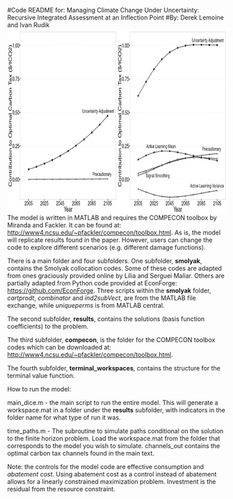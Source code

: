#Code README for: Managing Climate Change Under Uncertainty: Recursive Integrated Assessment at an Inflection Point
#By: Derek Lemoine and Ivan Rudik
<a href="url"><img src="https://github.com/irudik/dynamic-stochastic-dice/blob/master/readme_figure.png" align="left" height="425" width="850" ></a>

The model is written in MATLAB and requires the COMPECON toolbox by Miranda and Fackler. It can be found at: http://www4.ncsu.edu/~pfackler/compecon/toolbox.html. As is, the model will replicate results found in the paper. However, users can change the code to explore different scenarios (e.g. different damage functions).

There is a main folder and four subfolders. One subfolder, **smolyak**, contains the Smolyak collocation codes. Some of these codes are adapted from ones graciously provided online by Lilia and Serguei Maliar. Others are partially adapted from Python code provided at EconForge: https://github.com/EconForge. Three scripts within the **smolyak** folder, *cartprodt*, *combinator* and *ind2subVect*, are from the MATLAB file exchange, while *uniqueperms* is from MATLAB central.

The second subfolder, **results**, contains the solutions (basis function coefficients) to the problem.

The third subfolder, **compecon**, is the folder for the COMPECON toolbox codes which can be downloaded at: http://www4.ncsu.edu/~pfackler/compecon/toolbox.html.

The fourth subfolder, **terminal_workspaces**, contains the structure for the terminal value function.

How to run the model:

main_dice.m - the main script to run the entire model. This will generate a workspace.mat in a folder under the **results** subfolder, with indicators in the folder name for what type of run it was.

time_paths.m - The subroutine to simulate paths conditional on the solution to the finite horizon problem. Load the workspace.mat from the folder that corresponds to the model you wish to simulate. channels_out contains the optimal carbon tax channels found in the main text.

Note: the controls for the model code are effective consumption and *abatement cost*. Using abatement cost as a control instead of abatement allows for a linearly constrained maximization problem. Investment is the residual from the resource constraint.
